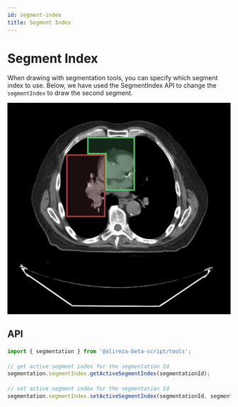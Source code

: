 ```yaml
---
id: segment-index
title: Segment Index
---
```


# Segment Index

When drawing with segmentation tools, you can specify which segment index to use. Below, we have used the SegmentIndex API to change the `segmentIndex` to draw the second segment.

<div style={{textAlign: 'center', width: '500px'}}>

![](../../../assets/segment-index.png)

</div>

## API

```js
import { segmentation } from '@alireza-beta-script/tools';

// get active segment index for the segmentation Id
segmentation.segmentIndex.getActiveSegmentIndex(segmentationId);

// set active segment index for the segmentation Id
segmentation.segmentIndex.setActiveSegmentIndex(segmentationId, segmentIndex);
```
